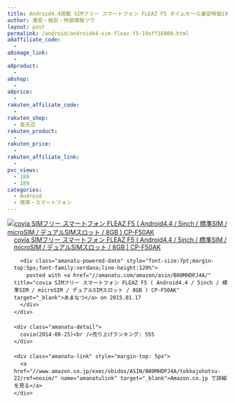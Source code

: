 ```yaml
---
title: Android4.4搭載 SIMフリー スマートフォン FLEAZ F5 タイムセール激安特価19%OFFで16000円台！送料無料！
author: 激安・格安・特価情報ツウ
layout: post
permalink: /android/android44-sim-fleaz-f5-19off16000.html
a8affiliate_code:
  -
a8image_link:
  -
a8product:
  -
a8shop:
  -
a8price:
  -
rakuten_affiliate_code:
  -
rakuten_shop:
  - 楽天店
rakuten_product:
  -
rakuten_price:
  -
rakuten_affiliate_link:
  -
pvc_views:
  - 189
  - 189
categories:
  - Android
  - 携帯・スマートフォン
---
```

<div class="amanatu-box" style="margin-bottom:0px;">
  <div class="amanatu-image" style="float:left;">
    <a href="//www.amazon.co.jp/exec/obidos/ASIN/B00MHDPJ4A/tokkajohotsu-22/ref=nosim/" name="amanatulink" target="_blank"><img src="//i1.wp.com/ecx.images-amazon.com/images/I/41X6as-BieL._SL160_.jpg?w=546" alt="covia SIMフリー スマートフォン FLEAZ F5 ( Android4.4 / 5inch / 標準SIM / microSIM / デュアルSIMスロット / 8GB ) CP-F50AK" style="border: none;" data-recalc-dims="1" /></a>
  </div>

  <div class="amanatu-info" style="float:left;margin-left:15px;line-height:120%">
    <div class="amanatu-name" style="margin-bottom:10px;line-height:120%">
      <a href="//www.amazon.co.jp/exec/obidos/ASIN/B00MHDPJ4A/tokkajohotsu-22/ref=nosim/" name="amanatulink" target="_blank">covia SIMフリー スマートフォン FLEAZ F5 ( Android4.4 / 5inch / 標準SIM / microSIM / デュアルSIMスロット / 8GB ) CP-F50AK</a>

      <div class="amanatu-powered-date" style="font-size:7pt;margin-top:5px;font-family:verdana;line-height:120%">
        posted with <a href="//amanatu.com/amazon/asin/B00MHDPJ4A/" title="covia SIMフリー スマートフォン FLEAZ F5 ( Android4.4 / 5inch / 標準SIM / microSIM / デュアルSIMスロット / 8GB ) CP-F50AK" target="_blank">あまなつ</a> on 2015.01.17
      </div>
    </div>

    <div class="amanatu-detail">
      covia(2014-08-25)<br />売り上げランキング: 555
    </div>

    <div class="amanatu-link" style="margin-top: 5px">
      <a href="//www.amazon.co.jp/exec/obidos/ASIN/B00MHDPJ4A/tokkajohotsu-22/ref=nosim/" name="amanatulink" target="_blank">Amazon.co.jp で詳細を見る</a>
    </div>
  </div>

  <div class="amanatu-footer" style="clear: left">
  </div>
</div>